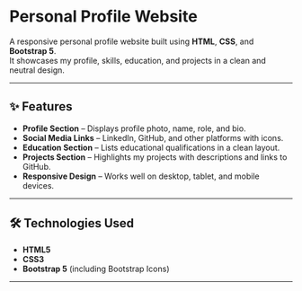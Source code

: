 # Personal Profile Website

A responsive personal profile website built using **HTML**, **CSS**, and **Bootstrap 5**.  
It showcases my profile, skills, education, and projects in a clean and neutral design.

---

## ✨ Features

- **Profile Section** – Displays profile photo, name, role, and bio.  
- **Social Media Links** – LinkedIn, GitHub, and other platforms with icons.  
- **Education Section** – Lists educational qualifications in a clean layout.  
- **Projects Section** – Highlights my projects with descriptions and links to GitHub.  
- **Responsive Design** – Works well on desktop, tablet, and mobile devices.  

---

## 🛠️ Technologies Used

- **HTML5**  
- **CSS3**  
- **Bootstrap 5** (including Bootstrap Icons)  

---
